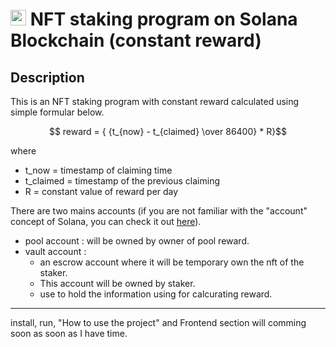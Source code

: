 # <img src="https://cryptologos.cc/logos/solana-sol-logo.png?v=025" with="25" height="25"> NFT staking program on Solana Blockchain (constant reward)

## Description

This is an NFT staking program with constant reward calculated using simple formular below.

$$ reward = {  {t_{now} - t_{claimed} \over 86400} * R}$$

where 
* t_now = timestamp of claiming time
* t_claimed = timestamp of the previous claiming
* R = constant value of reward per day

There are two mains accounts (if you are not familiar with the "account" concept of Solana, you can check it out [here](https://medium.com/@lianxiongdi/a-deep-dive-into-solana-account-model-1-introduction-7b0408656593)). 

- pool account : will be owned by owner of pool reward.
- vault account : 
    - an escrow account where it will be temporary own the nft of the staker. 
    - This account will be owned by staker.
    - use to hold the information using for calcurating reward.
-----
install, run, "How to use the project" and Frontend section will comming soon as soon as I have time. 